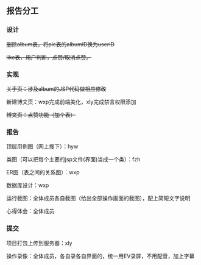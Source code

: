 ## 报告分工

### 设计

~~删除album表，将pic表的albumID换为userID~~

~~like表，用户判断，点赞/取消点赞。~~

### 实现

~~关于页：涉及album的JSP代码做相应修改~~

新建博文页：wxp完成前端美化，xly完成禁言权限添加

~~博文页：点赞功能（加个表）~~

### 报告

顶层用例图（网上搜下）：hyw

类图（可以把每个主要的jsp文件(界面)当成一个类）：fzh

ER图（表之间的关系图）：wxp

数据库设计：wxp

运行截图：全体成员各自截图（给出全部操作画面的截图），配上简短文字说明

心得体会：全体成员

### 提交

项目打包上传到服务器：xly

操作录像：全体成员，各自录各自界面的，统一用EV录屏，不用配音，加上字幕
